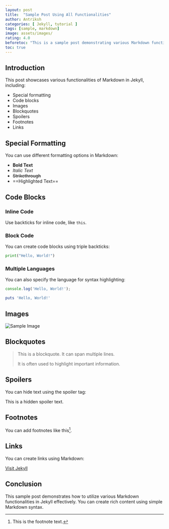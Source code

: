 ```yaml
---
layout: post
title:  "Sample Post Using All Functionalities"
author: Antriksh
categories: [ Jekyll, tutorial ]
tags: [sample, markdown]
image: assets/images/
rating: 4.0
beforetoc: "This is a sample post demonstrating various Markdown functionalities."
toc: true
---
```


## Introduction

This post showcases various functionalities of Markdown in Jekyll, including:

- Special formatting
- Code blocks
- Images
- Blockquotes
- Spoilers
- Footnotes
- Links

## Special Formatting

You can use different formatting options in Markdown:

+ **Bold Text**
+ *Italic Text*
+ ~~Strikethrough~~
+ ==Highlighted Text==

## Code Blocks

### Inline Code
Use backticks for inline code, like `this`.

### Block Code
You can create code blocks using triple backticks:

```python
print("Hello, World!")
```

### Multiple Languages
You can also specify the language for syntax highlighting:

```javascript
console.log('Hello, World!');
```

```ruby
puts 'Hello, World!'
```

## Images

![Sample Image](assets/images/sample.jpg)

## Blockquotes

> This is a blockquote. It can span multiple lines.
> 
> It is often used to highlight important information.

## Spoilers

You can hide text using the spoiler tag:

<span class="spoiler">This is a hidden spoiler text.</span>

## Footnotes

You can add footnotes like this[^1].

[^1]: This is the footnote text.

## Links

You can create links using Markdown:

[Visit Jekyll](https://jekyllrb.com)

## Conclusion

This sample post demonstrates how to utilize various Markdown functionalities in Jekyll effectively. You can create rich content using simple Markdown syntax.